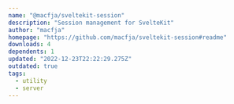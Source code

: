 ```yaml
---
name: "@macfja/sveltekit-session"
description: "Session management for SvelteKit"
author: "macfja"
homepage: "https://github.com/macfja/sveltekit-session#readme"
downloads: 4
dependents: 1
updated: "2022-12-23T22:22:29.275Z"
outdated: true
tags: 
  - utility
  - server
---
```

